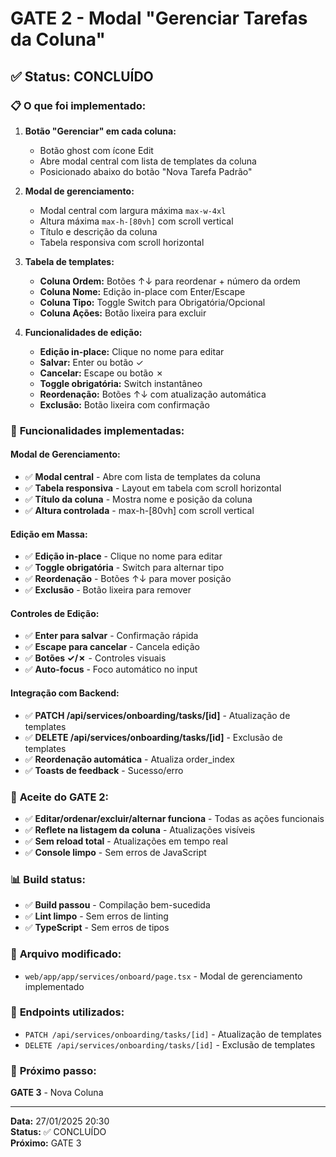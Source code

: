 # GATE 2 - Modal "Gerenciar Tarefas da Coluna"

## ✅ **Status: CONCLUÍDO**

### 📋 **O que foi implementado:**

1. **Botão "Gerenciar" em cada coluna:**
   - Botão ghost com ícone Edit
   - Abre modal central com lista de templates da coluna
   - Posicionado abaixo do botão "Nova Tarefa Padrão"

2. **Modal de gerenciamento:**
   - Modal central com largura máxima `max-w-4xl`
   - Altura máxima `max-h-[80vh]` com scroll vertical
   - Título e descrição da coluna
   - Tabela responsiva com scroll horizontal

3. **Tabela de templates:**
   - **Coluna Ordem:** Botões ↑↓ para reordenar + número da ordem
   - **Coluna Nome:** Edição in-place com Enter/Escape
   - **Coluna Tipo:** Toggle Switch para Obrigatória/Opcional
   - **Coluna Ações:** Botão lixeira para excluir

4. **Funcionalidades de edição:**
   - **Edição in-place:** Clique no nome para editar
   - **Salvar:** Enter ou botão ✓
   - **Cancelar:** Escape ou botão ✗
   - **Toggle obrigatória:** Switch instantâneo
   - **Reordenação:** Botões ↑↓ com atualização automática
   - **Exclusão:** Botão lixeira com confirmação

### 🎯 **Funcionalidades implementadas:**

#### **Modal de Gerenciamento:**
- ✅ **Modal central** - Abre com lista de templates da coluna
- ✅ **Tabela responsiva** - Layout em tabela com scroll horizontal
- ✅ **Título da coluna** - Mostra nome e posição da coluna
- ✅ **Altura controlada** - max-h-[80vh] com scroll vertical

#### **Edição em Massa:**
- ✅ **Edição in-place** - Clique no nome para editar
- ✅ **Toggle obrigatória** - Switch para alternar tipo
- ✅ **Reordenação** - Botões ↑↓ para mover posição
- ✅ **Exclusão** - Botão lixeira para remover

#### **Controles de Edição:**
- ✅ **Enter para salvar** - Confirmação rápida
- ✅ **Escape para cancelar** - Cancela edição
- ✅ **Botões ✓/✗** - Controles visuais
- ✅ **Auto-focus** - Foco automático no input

#### **Integração com Backend:**
- ✅ **PATCH /api/services/onboarding/tasks/[id]** - Atualização de templates
- ✅ **DELETE /api/services/onboarding/tasks/[id]** - Exclusão de templates
- ✅ **Reordenação automática** - Atualiza order_index
- ✅ **Toasts de feedback** - Sucesso/erro

### 🎯 **Aceite do GATE 2:**
- ✅ **Editar/ordenar/excluir/alternar funciona** - Todas as ações funcionais
- ✅ **Reflete na listagem da coluna** - Atualizações visíveis
- ✅ **Sem reload total** - Atualizações em tempo real
- ✅ **Console limpo** - Sem erros de JavaScript

### 📊 **Build status:**
- ✅ **Build passou** - Compilação bem-sucedida
- ✅ **Lint limpo** - Sem erros de linting
- ✅ **TypeScript** - Sem erros de tipos

### 📁 **Arquivo modificado:**
- `web/app/app/services/onboard/page.tsx` - Modal de gerenciamento implementado

### 🔧 **Endpoints utilizados:**
- `PATCH /api/services/onboarding/tasks/[id]` - Atualização de templates
- `DELETE /api/services/onboarding/tasks/[id]` - Exclusão de templates

### 🚀 **Próximo passo:**
**GATE 3** - Nova Coluna

---
**Data:** 27/01/2025 20:30  
**Status:** ✅ CONCLUÍDO  
**Próximo:** GATE 3
